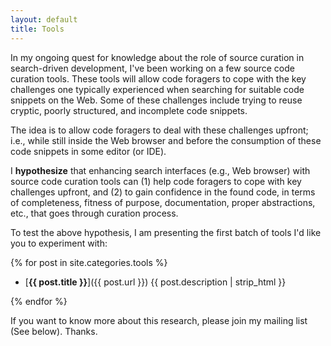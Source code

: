 ```yaml
---
layout: default
title: Tools
---
```


In my ongoing quest for knowledge about the role of source curation in search-driven development, 
I've been working on a few source code curation tools. These tools will allow code foragers to cope 
with the key challenges one typically experienced when searching for suitable code snippets on the 
Web. Some of these challenges include trying to reuse cryptic, poorly structured, and incomplete code 
snippets. 

The idea is to allow code foragers to deal with these challenges upfront; i.e., while still inside 
the Web browser and before the consumption of these code snippets in some editor (or IDE). 
    
I **hypothesize** that enhancing search interfaces (e.g., Web browser) with source code curation 
tools can (1) help code foragers to cope with key challenges upfront, and (2) to gain confidence in 
the found code, in terms of completeness, fitness of purpose, documentation, proper abstractions, 
etc., that goes through curation process.

To test the above hypothesis, I am presenting the first batch of tools I'd like you to experiment 
with:   
     
{% for post in site.categories.tools %}

- [**{{ post.title }}**]({{ post.url }}) {{ post.description | strip_html }}

{% endfor %}


If you want to know more about this research, please join my mailing list (See below). Thanks.